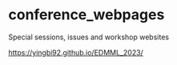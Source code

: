 # conference_webpages

Special sessions, issues and workshop websites

https://yingbi92.github.io/EDMML_2023/
